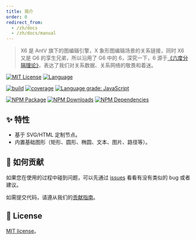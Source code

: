 ```yaml
---
title: 简介
order: 0
redirect_from:
  - /zh/docs
  - /zh/docs/manual
---
```


> X6 是 AntV 旗下的图编辑引擎，X 象形图编辑场景的关系链接，同时 X6 又是 G6 的孪生兄弟，所以沿用了 G6 中的 6，深究一下，6 源于[《六度分隔理论》](https://link.zhihu.com/?target=https%3A//zh.wikipedia.org/wiki/%25E5%2585%25AD%25E5%25BA%25A6%25E5%2588%2586%25E9%259A%2594%25E7%2590%2586%25E8%25AE%25BA)，表达了我们对关系数据、关系网络的敬畏和着迷。

[![MIT License](https://img.shields.io/badge/license-MIT_License-green.svg?style=flat-square)](https://github.com/antvis/x6/blob/master/LICENSE)
[![Language](https://img.shields.io/badge/language-typescript-blue.svg?style=flat-square)](https://www.typescriptlang.org)

[![build](https://img.shields.io/travis/antvis/x6.svg?style=flat-square)](https://travis-ci.org/antvis/x6)
[![coverage](https://img.shields.io/coveralls/antvis/x6/master.svg?style=flat-square)](https://coveralls.io/github/antvis/x6)
[![Language grade: JavaScript](https://img.shields.io/lgtm/grade/javascript/g/antvis/x6.svg?logo=lgtm&style=flat-square)](https://lgtm.com/projects/g/antvis/x6/context:javascript)

[![NPM Package](https://img.shields.io/npm/v/@antv/x6.svg?style=flat-square)](https://www.npmjs.com/package/@antv/x6)
[![NPM Downloads](http://img.shields.io/npm/dm/@antv/x6.svg?style=flat-square)](https://www.npmjs.com/package/@antv/x6)
[![NPM Dependencies](https://img.shields.io/david/antvis/x6?path=packages%2Fx6&style=flat-square)](https://www.npmjs.com/package/@antv/x6)

## ✨ 特性

- 基于 SVG/HTML 定制节点。
- 内置基础图形（矩形、圆形、椭圆、文本、图片、路径等）。

## 🤝 如何贡献

如果您在使用的过程中碰到问题，可以先通过 [issues](https://github.com/antvis/x6/issues) 看看有没有类似的 bug 或者建议。

如需提交代码，请遵从我们的[贡献指南](https://github.com/antvis/X6/blob/master/CONTRIBUTING.zh-CN.md)。

## 🔑 License

[MIT license](https://github.com/antvis/X6/blob/master/LICENSE)。
